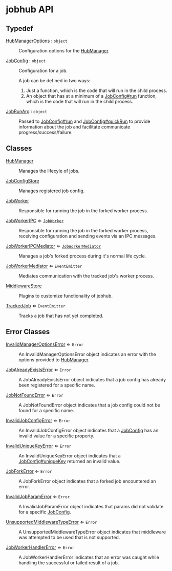 # jobhub API

## Typedef

<dl>
<dt><a href="HubManagerOptions.md#HubManagerOptions">HubManagerOptions</a> : <code>object</code></dt>
<dd><p>Configuration options for the <a href="HubManager.md#HubManager">HubManager</a>.</p>
</dd>
<dt><a href="JobConfig.md#JobConfig">JobConfig</a> : <code>object</code></dt>
<dd><p>Configuration for a job.</p>
<p>A job can be defined in two ways:</p>
<ol>
<li>Just a function, which is the code that will run in the child process.</li>
<li>An object that has at a minimum of a <a href="JobConfig.md#JobConfig+run">JobConfig#run</a> function, which is the code that will run in the child process.</li>
</ol>
</dd>
<dt><a href="JobRunArg.md#JobRunArg">JobRunArg</a> : <code>object</code></dt>
<dd><p>Passed to <a href="JobConfig.md#JobConfig+run">JobConfig#run</a> and <a href="JobConfig.md#JobConfig+quickRun">JobConfig#quickRun</a>
to provide information about the job and facilitate communicate progress/success/failure.</p>
</dd>
</dl>

## Classes

<dl>
<dt><a href="HubManager.md#HubManager">HubManager</a></dt>
<dd><p>Manages the lifecyle of jobs.</p>
</dd>
<dt><a href="JobConfigStore.md#JobConfigStore">JobConfigStore</a></dt>
<dd><p>Manages registered job config.</p>
</dd>
<dt><a href="JobWorker.md#JobWorker">JobWorker</a></dt>
<dd><p>Responsible for running the job in the forked worker process.</p>
</dd>
<dt><a href="JobWorkerIPC.md#JobWorkerIPC">JobWorkerIPC</a> ⇐ <code><a href="JobWorker.md#JobWorker">JobWorker</a></code></dt>
<dd><p>Responsible for running the job in the forked worker process,
receiving configuration and sending events via an IPC messages.</p>
</dd>
<dt><a href="JobWorkerIPCMediator.md#JobWorkerIPCMediator">JobWorkerIPCMediator</a> ⇐ <code><a href="JobWorkerMediator.md#JobWorkerMediator">JobWorkerMediator</a></code></dt>
<dd><p>Manages a job&#39;s forked process during it&#39;s normal life cycle.</p>
</dd>
<dt><a href="JobWorkerMediator.md#JobWorkerMediator">JobWorkerMediator</a> ⇐ <code>EventEmitter</code></dt>
<dd><p>Mediates communication with the tracked job&#39;s worker process.</p>
</dd>
<dt><a href="MiddlewareStore.md#MiddlewareStore">MiddlewareStore</a></dt>
<dd><p>Plugins to customize functionality of jobhub.</p>
</dd>
<dt><a href="TrackedJob.md#TrackedJob">TrackedJob</a> ⇐ <code>EventEmitter</code></dt>
<dd><p>Tracks a job that has not yet completed.</p>
</dd>
</dl>

## Error Classes

<dl>
<dt><a href="InvalidManagerOptionsError.md#InvalidManagerOptionsError">InvalidManagerOptionsError</a> ⇐ <code>Error</code></dt>
<dd><p>An InvalidManagerOptionsError object indicates an error
with the options provided to <a href="HubManager.md#HubManager">HubManager</a>.</p>
</dd>
<dt><a href="JobAlreadyExistsError.md#JobAlreadyExistsError">JobAlreadyExistsError</a> ⇐ <code>Error</code></dt>
<dd><p>A JobAlreadyExistsError object indicates that a job config
has already been registered for a specific name.</p>
</dd>
<dt><a href="JobNotFoundError.md#JobNotFoundError">JobNotFoundError</a> ⇐ <code>Error</code></dt>
<dd><p>A JobNotFoundError object indicates that a job config
could not be found for a specific name.</p>
</dd>
<dt><a href="InvalidJobConfigError.md#InvalidJobConfigError">InvalidJobConfigError</a> ⇐ <code>Error</code></dt>
<dd><p>An InvalidJobConfigError object indicates that a <a href="JobConfig.md#JobConfig">JobConfig</a> has
an invalid value for a specific property.</p>
</dd>
<dt><a href="InvalidUniqueKeyError.md#InvalidUniqueKeyError">InvalidUniqueKeyError</a> ⇐ <code>Error</code></dt>
<dd><p>An InvalidUniqueKeyError object indicates that a <a href="JobConfig.md#JobConfig+uniqueKey">JobConfig#uniqueKey</a> returned an invalid value.</p>
</dd>
<dt><a href="JobForkError.md#JobForkError">JobForkError</a> ⇐ <code>Error</code></dt>
<dd><p>A JobForkError object indicates that a forked job encountered an error.</p>
</dd>
<dt><a href="InvalidJobParamError.md#InvalidJobParamError">InvalidJobParamError</a> ⇐ <code>Error</code></dt>
<dd><p>A InvalidJobParamError object indicates that params
did not validate for a specific <a href="JobConfig.md#JobConfig">JobConfig</a>.</p>
</dd>
<dt><a href="UnsupportedMiddlewareTypeError.md#UnsupportedMiddlewareTypeError">UnsupportedMiddlewareTypeError</a> ⇐ <code>Error</code></dt>
<dd><p>A UnsupportedMiddlewareTypeError object indicates that middleware
was attempted to be used that is not supported.</p>
</dd>
<dt><a href="JobWorkerHandlerError.md#JobWorkerHandlerError">JobWorkerHandlerError</a> ⇐ <code>Error</code></dt>
<dd><p>A JobWorkerHandlerError indicates that an error was caught
while handling the successful or failed result of a job.</p>
</dd>
</dl>

